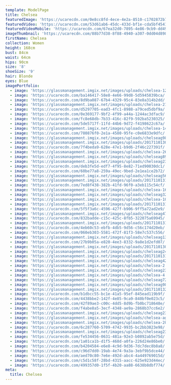 ```yaml
---
template: ModelPage
title: Chelsea
featuredImage: 'https://ucarecdn.com/0e8cc8fd-4ece-4e2a-8510-c1702872b72c/'
featuredVideo: 'https://ucarecdn.com/53d61ab6-45dc-433d-bf1e-cda5bf454109/'
featuredVideoMobile: 'https://ucarecdn.com/67ea32d0-7895-4e86-9cb9-dd49becdace2/'
imageThumbnail: 'https://ucarecdn.com/88b77d38-8f88-4940-a307-0dd04d898d38/'
firstName: Chelsea
collection: Women
height: 168cm
bust: 84cm
waist: 64cm
hips: 90cm
size: '8'
shoeSize: '9'
hair: Blonde
eyes: Blue
imagePortfolio:
  - image: 'https://glassmanagement.imgix.net/images/uploads/chelsea-12.jpg'
  - image: 'https://ucarecdn.com/ba146417-58e8-4e66-99d8-5d5945839bca/'
  - image: 'https://ucarecdn.com/8d9ba087-67b4-4329-95c4-83e8a314b2dd/'
  - image: 'https://glassmanagement.imgix.net/images/uploads/chelsea-21.jpg'
  - image: 'https://ucarecdn.com/d5297705-ead3-4fc1-8988-a79ced5dbf9a/'
  - image: 'https://ucarecdn.com/0e369177-9bf2-4f99-a44a-1244ac3dfac9/'
  - image: 'https://ucarecdn.com/fc8e68db-7b33-416c-82f9-592ba5230325/'
  - image: 'https://ucarecdn.com/5de5717f-11fd-44b6-9d72-f4198622c67a/'
  - image: 'https://glassmanagement.imgix.net/images/uploads/chelsea-14.jpg'
  - image: 'https://ucarecdn.com/780876f0-2e1a-4580-95fe-c0e6833e9dfc/'
  - image: 'https://glassmanagement.imgix.net/images/uploads/chelseag987421111111.png'
  - image: 'https://glassmanagement.imgix.net/images/uploads/201711013097.jpg'
  - image: 'https://ucarecdn.com/7f4beda9-628e-47e1-b9d6-2f46c227391f/'
  - image: 'https://glassmanagement.imgix.net/images/uploads/chelsea-26.jpg'
  - image: 'https://glassmanagement.imgix.net/images/uploads/chelseag897243.jpg'
  - image: 'https://glassmanagement.imgix.net/images/uploads/chelseag234678.jpg'
  - image: 'https://ucarecdn.com/deb3fe5d-edf7-4f95-8e82-71ed90030dc1/'
  - image: 'https://ucarecdn.com/60be77a8-259a-49ec-9bed-2e1ea1ce2b72/'
  - image: 'https://glassmanagement.imgix.net/images/uploads/chelseag56490.jpg'
  - image: 'https://glassmanagement.imgix.net/images/uploads/201711013185.jpg'
  - image: 'https://ucarecdn.com/7ed8f438-382b-41fd-96f0-a3eb115c54cf/'
  - image: 'https://glassmanagement.imgix.net/images/uploads/chelsea-16.jpg'
  - image: 'https://glassmanagement.imgix.net/images/uploads/chelseag3247689.jpg'
  - image: 'https://glassmanagement.imgix.net/images/uploads/chelsea-10.jpg'
  - image: 'https://glassmanagement.imgix.net/images/uploads/201711013163.jpg'
  - image: 'https://ucarecdn.com/5f5f3a6c-4596-427f-b906-9ff5a72ad2e9/'
  - image: 'https://glassmanagement.imgix.net/images/uploads/chelseag47298.jpg'
  - image: 'https://ucarecdn.com/832badde-c15c-425c-8fb5-322075a69945/'
  - image: 'https://glassmanagement.imgix.net/images/uploads/201711013132.jpg'
  - image: 'https://ucarecdn.com/4eb60c53-ebfb-4db5-9d56-c56c174d20eb/'
  - image: 'https://ucarecdn.com/060eb303-5581-472f-81f3-58e7c537c556/'
  - image: 'https://glassmanagement.imgix.net/images/uploads/chelseag13413.jpg'
  - image: 'https://ucarecdn.com/27b9b05a-e820-4ee3-8332-9a8e1d2efd07/'
  - image: 'https://glassmanagement.imgix.net/images/uploads/201711013092.jpg'
  - image: 'https://glassmanagement.imgix.net/images/uploads/chelseag247432789342.jpg'
  - image: 'https://glassmanagement.imgix.net/images/uploads/201711013167.jpg'
  - image: 'https://glassmanagement.imgix.net/images/uploads/chelseag4287936.jpg'
  - image: 'https://glassmanagement.imgix.net/images/uploads/chelsea-2.jpg'
  - image: 'https://glassmanagement.imgix.net/images/uploads/chelseag234789.jpg'
  - image: 'https://glassmanagement.imgix.net/images/uploads/chelsea-4.jpg'
  - image: 'https://glassmanagement.imgix.net/images/uploads/chelseag72483.jpg'
  - image: 'https://glassmanagement.imgix.net/images/uploads/chelseag98742.jpg'
  - image: 'https://glassmanagement.imgix.net/images/uploads/201711013258crop.jpg'
  - image: 'https://ucarecdn.com/b1dbcc55-bc1e-41a5-95ef-845ead119b9f/'
  - image: 'https://ucarecdn.com/4438bbe2-142f-4e85-9ca9-840bf0e023c5/'
  - image: 'https://ucarecdn.com/42f89ae3-c00c-4dd5-8d9b-fb0bc718648e/'
  - image: 'https://ucarecdn.com/f4abe8a5-3ecf-4348-ae9a-2868b37cc6e2/'
  - image: 'https://glassmanagement.imgix.net/images/uploads/chelseag2347868.jpg'
  - image: 'https://glassmanagement.imgix.net/images/uploads/chelsea-again2812.jpg'
  - image: 'https://glassmanagement.imgix.net/images/uploads/chelsea-20.jpg'
  - image: 'https://ucarecdn.com/6c287760-5709-4742-9935-bc2bb3823e98/'
  - image: 'https://glassmanagement.imgix.net/images/uploads/chelseag238497.jpg'
  - image: 'https://ucarecdn.com/fe534456-0631-481a-92e3-b0892ab5e75d/'
  - image: 'https://ucarecdn.com/1a01ca1b-d1f5-468d-a0fa-226d24e86be0/'
  - image: 'https://ucarecdn.com/b4204584-e6e8-4c9d-9d36-7dc7dec8b8a8/'
  - image: 'https://ucarecdn.com/c96d7dd0-19ab-4e74-9a3a-3ebf9b5dce44/'
  - image: 'https://ucarecdn.com/aed70c80-7e6e-492d-abc4-4a449769015d/'
  - image: 'https://ucarecdn.com/c5d1c58f-28bd-4315-aacc-625e923d44ec/'
  - image: 'https://ucarecdn.com/499357d0-1f5f-4b20-aa88-6638b8dbf774/'
meta:
  title: Chelsea
---
```


